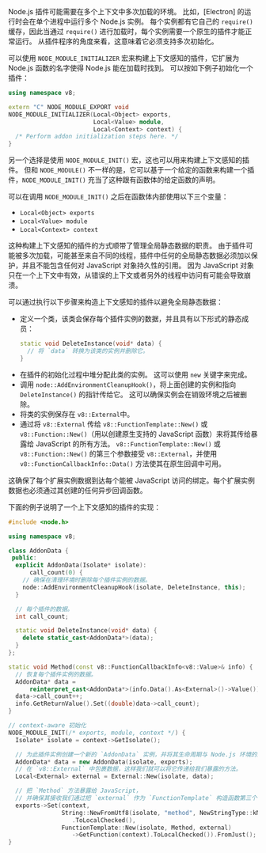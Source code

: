
Node.js 插件可能需要在多个上下文中多次加载的环境。
比如，[Electron] 的运行时会在单个进程中运行多个 Node.js 实例。
每个实例都有它自己的 `require()` 缓存，因此当通过 `require()` 进行加载时，每个实例需要一个原生的插件才能正常运行。
从插件程序的角度来看，这意味着它必须支持多次初始化。

可以使用 `NODE_MODULE_INITIALIZER` 宏来构建上下文感知的插件，它扩展为 Node.js 函数的名字使得 Node.js 能在加载时找到。
可以按如下例子初始化一个插件：

```cpp
using namespace v8;

extern "C" NODE_MODULE_EXPORT void
NODE_MODULE_INITIALIZER(Local<Object> exports,
                        Local<Value> module,
                        Local<Context> context) {
  /* Perform addon initialization steps here. */
}
```

另一个选择是使用 `NODE_MODULE_INIT()` 宏，这也可以用来构建上下文感知的插件。
但和 `NODE_MODULE()` 不一样的是，它可以基于一个给定的函数来构建一个插件，`NODE_MODULE_INIT()` 充当了这种跟有函数体的给定函数的声明。

可以在调用 `NODE_MODULE_INIT()` 之后在函数体内部使用以下三个变量：
* `Local<Object> exports`
* `Local<Value> module`
* `Local<Context> context`

这种构建上下文感知的插件的方式顺带了管理全局静态数据的职责。
由于插件可能被多次加载，可能甚至来自不同的线程，插件中任何的全局静态数据必须加以保护，并且不能包含任何对 JavaScript 对象持久性的引用。
因为 JavaScript 对象只在一个上下文中有效，从错误的上下文或者另外的线程中访问有可能会导致崩溃。

可以通过执行以下步骤来构造上下文感知的插件以避免全局静态数据：

* 定义一个类，该类会保存每个插件实例的数据，并且具有以下形式的静态成员：
    ```C++
    static void DeleteInstance(void* data) {
      // 将 `data` 转换为该类的实例并删除它。
    }
    ```
* 在插件的初始化过程中堆分配此类的实例。
  这可以使用 `new` 关键字来完成。
* 调用 `node::AddEnvironmentCleanupHook()`，将上面创建的实例和指向 `DeleteInstance()` 的指针传给它。 
  这可以确保实例会在销毁环境之后被删除。
* 将类的实例保存在 `v8::External`中。
* 通过将 `v8::External` 传给 `v8::FunctionTemplate::New()` 或 `v8::Function::New()`（用以创建原生支持的 JavaScript 函数）来将其传给暴露给 JavaScript 的所有方法。 
  `v8::FunctionTemplate::New()` 或 `v8::Function::New()` 的第三个参数接受 `v8::External`，并使用 `v8::FunctionCallbackInfo::Data()` 方法使其在原生回调中可用。

这确保了每个扩展实例数据到达每个能被 JavaScript 访问的绑定。每个扩展实例数据也必须通过其创建的任何异步回调函数。

下面的例子说明了一个上下文感知的插件的实现：

```cpp
#include <node.h>

using namespace v8;

class AddonData {
 public:
  explicit AddonData(Isolate* isolate):
      call_count(0) {
    // 确保在清理环境时删除每个插件实例的数据。
    node::AddEnvironmentCleanupHook(isolate, DeleteInstance, this);
  }

  // 每个插件的数据。
  int call_count;

  static void DeleteInstance(void* data) {
    delete static_cast<AddonData*>(data);
  }
};

static void Method(const v8::FunctionCallbackInfo<v8::Value>& info) {
  // 恢复每个插件实例的数据。
  AddonData* data =
      reinterpret_cast<AddonData*>(info.Data().As<External>()->Value());
  data->call_count++;
  info.GetReturnValue().Set((double)data->call_count);
}

// context-aware 初始化
NODE_MODULE_INIT(/* exports, module, context */) {
  Isolate* isolate = context->GetIsolate();

  // 为此插件实例创建一个新的 `AddonData` 实例，并将其生命周期与 Node.js 环境的生命周期联系起来。
  AddonData* data = new AddonData(isolate, exports);
  // 在 `v8::External` 中包裹数据，这样我们就可以将它传递给我们暴露的方法。
  Local<External> external = External::New(isolate, data);

  // 把 `Method` 方法暴露给 JavaScript，
  // 并确保其接收我们通过把 `external` 作为 `FunctionTemplate` 构造函数第三个参数时创建的每个插件实例的数据。
  exports->Set(context,
               String::NewFromUtf8(isolate, "method", NewStringType::kNormal)
                  .ToLocalChecked(),
               FunctionTemplate::New(isolate, Method, external)
                  ->GetFunction(context).ToLocalChecked()).FromJust();
}
```

